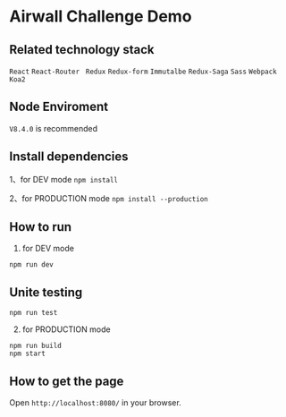 # Airwall Challenge Demo

## Related technology stack
`React`  `React-Router` ` Redux` `Redux-form` `Immutalbe`  `Redux-Saga`  `Sass`  `Webpack` ` Koa2 `
## Node Enviroment
`V8.4.0` is recommended

## Install dependencies
1、for DEV mode `npm install`

2、for PRODUCTION mode `npm install --production`

## How to run
1. for DEV mode
```
npm run dev
```
## Unite testing
```
npm run test
```
2. for PRODUCTION mode
```
npm run build
npm start
```

## How to get the page
Open `http://localhost:8080/` in your browser. 
